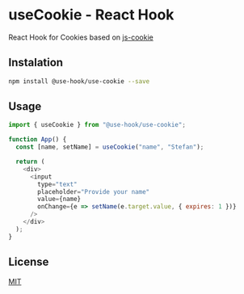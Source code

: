 # useCookie - React Hook

React Hook for Cookies based on [js-cookie](https://github.com/js-cookie/js-cookie)

## Instalation

```sh
npm install @use-hook/use-cookie --save
```

## Usage

```javascript
import { useCookie } from "@use-hook/use-cookie";

function App() {
  const [name, setName] = useCookie("name", "Stefan");

  return (
    <div>
      <input
        type="text"
        placeholder="Provide your name"
        value={name}
        onChange={e => setName(e.target.value, { expires: 1 })}
      />
    </div>
  );
}
```

## License

[MIT](http://vjpr.mit-license.org)
